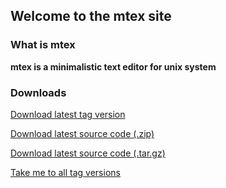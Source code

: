 ## Welcome to the mtex site

### What is mtex

**mtex is a minimalistic text editor for unix system**

### Downloads

[Download latest tag version](https://github.com/737464/mtex/releases/download/v.1.0.0/mtex)

[Download latest source code (.zip)](https://github.com/737464/mtex/releases/tag/v.1.0.0/zip)

[Download latest source code (.tar.gz)](https://github.com/737464/mtex/releases/tag/v.1.0.0/zip)

[Take me to all tag versions](https://github.com/737464/mtex/releases/tag/)
